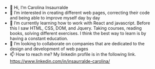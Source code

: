 - 👋 Hi, I’m Carolina Insaurralde
- 👀 I’m interested in creating different web pages, correcting their code and being able to improve myself day by day
- 🌱 I’m currently learning how to work with React and javascript. Before this I saw
 HTML, CSS, DOM, and Jquery. Taking courses, reading books, solving different exercises. I think the best way to learn is by having a constant education.
- 💞️ I’m looking to collaborate on companies that are dedicated to the design and development of web pages
- 📫 How to reach me?  My linkedin profile is in the following link. https://www.linkedin.com/in/insaurralde-carolina/

<!---
Carolina5072/Carolina5072 is a ✨ special ✨ repository because its `README.md` (this file) appears on your GitHub profile.
You can click the Preview link to take a look at your changes.
--->
